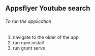 ## Appsflyer Youtube search
###### To run the application
1. navigate to the older of the app
2. run npm install
3. run grunt serve
